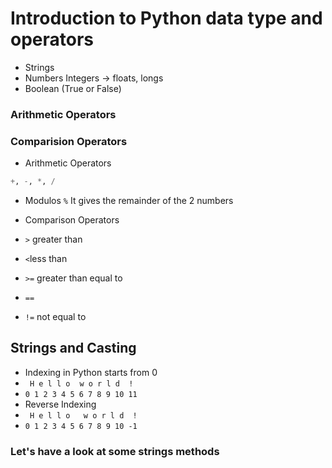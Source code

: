 # Introduction to Python data type and operators

- Strings
- Numbers Integers -> floats, longs
- Boolean (True or False)

### Arithmetic Operators
### Comparision Operators

- Arithmetic Operators

```` python
+, -, *, /
````
- Modulos
``` % ``` It gives the remainder of the 2 numbers
  
- Comparison Operators
- ``>`` greater than
- ```<```less than
- `>=` greater than equal to
- `==`
- `!=` not equal to

## Strings and Casting


- Indexing in Python starts from 0
- ` H e l l o` ` `   `w o r l d  !`
-  `0 1 2 3 4 5 6 7 8 9 10 11`
- Reverse Indexing
- ` H e l l o   w o r l d  !`
-  `0 1 2 3 4 5 6 7 8 9 10 -1`

### Let's have a look at some strings methods